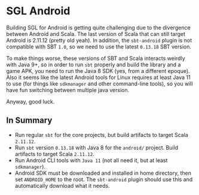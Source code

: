 # SGL Android

Building SGL for Android is getting quite challenging due to the divergence between Android and Scala. The last
version of Scala that can still target Android is 2.11.12 (pretty old yeah). In addition, the `sbt-android` plugin
is not compatible with SBT `1.0`, so we need to use the latest `0.13.18` SBT version.

To make things worse, these versions of SBT and Scala interacts weirdly with Java 9+, so in order to run `sbt` properly
and build the library and a game APK, you need to run the Java 8 SDK (yes, from a different epoque). Also it seems like
the latest Android tools for Linux requires at least Java 11 to use (for things like `sdkmanager` and other command-line tools), so you will
have fun switching between multiple java version.

Anyway, good luck.

## In Summary

* Run regular `sbt` for the core projects, but build artifacts to target Scala
  `2.11.12`.
* Run `sbt` version `0.13.18` with Java 8 for the `android/` project. Build
  artifacts to target Scala `2.11.12`.
* Run Android CLI tools with `Java 11` (not all need it, but at least `sdkmanager`).
* Android SDK must be downloaded and installed in home directory, then set
  `ANDROID_HOME` to the root. The `sbt-android` plugin should use this and
  automatically download what it needs.
